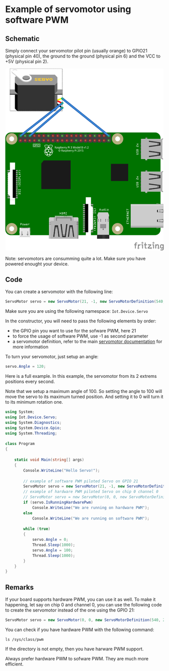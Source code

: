 # Example of servomotor using software PWM

## Schematic

Simply connect your servomotor pilot pin (usually orange) to GPIO21 (physical pin 40), the ground to the ground (physical pin 6) and the VCC to +5V (physical pin 2).

![schema](./servomotor.png)

Note: servomotors are consumming quite a lot. Make sure you have powered enought your device.

## Code

You can create a servomotor with the following line:

```csharp
ServoMotor servo = new ServoMotor(21, -1, new ServoMotorDefinition(540, 2470));
```

Make sure you are using the following namespace: ```Iot.Device.Servo```

In the constructor, you will need to pass the following elements by order:
- the GPIO pin you want to use for the sofware PWM, here 21
- to force the usage of software PWM, use -1 as second parameter
- a servomotor definition, refer to the main [servomotor documentation](../README.md) for more information

To turn your servomotor, just setup an angle:

```csharp
servo.Angle = 120;
```

Here is a full example. In this example, the servomotor from its 2 extrems positions every second. 

Note that we setup a maximum angle of 100. So setting the angle to 100 will move the servo to its maximum turned position. And setting it to 0 will turn it to its minimum rotation one.

```csharp
using System;
using Iot.Device.Servo;
using System.Diagnostics;
using System.Device.Gpio;
using System.Threading;

class Program
{

    static void Main(string[] args)
    {
        Console.WriteLine("Hello Servo!");

        // example of software PWM piloted Servo on GPIO 21
        ServoMotor servo = new ServoMotor(21, -1, new ServoMotorDefinition(540, 2470, 20000, 100));
        // example of hardware PWM piloted Servo on chip 0 channel 0
        // ServoMotor servo = new ServoMotor(0, 0, new ServoMotorDefinition(540, 2470, 20000, 100));
        if (servo.IsRunningHardwarePwm)
            Console.WriteLine("We are running on hardware PWM");
        else
            Console.WriteLine("We are running on software PWM");

        while (true)
        {
            servo.Angle = 0;
            Thread.Sleep(1000);
            servo.Angle = 100;
            Thread.Sleep(1000);
        }
    }
}

```
## Remarks

If your board supports hardware PWM, you can use it as well. To make it happening, let say on chip 0 and channel 0, you can use the following code to create the servomotor instead of the one using the GPIO 21:

```csharp
ServoMotor servo = new ServoMotor(0, 0, new ServoMotorDefinition(540, 2470));
```

You can check if you have hardware PWM with the following command:

```
ls /sys/class/pwm
```

If the directory is not empty, then you have harware PWM support.

Always prefer hardware PWM to sofware PWM. They are much more efficient.